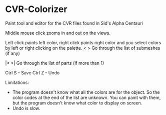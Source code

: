 CVR-Colorizer
=============

Paint tool and editor for the CVR files found in Sid's Alpha Centauri



Middle mouse click zooms in and out on the views.

Left click paints left color, right click paints right color and you select colors by left or right clicking on the palette.
< >    Go through the list of submeshes (if any)

|< >|  Go through the list of parts (if more than 1)

Ctrl S  - Save
Ctrl Z  - Undo


Limitations:
* The program doesn't know what all the colors are for the object. So the color codes at the end of the list are unknown. You can paint with them, but the program doesn't know what color to display on screen.  
* Undo is slow.